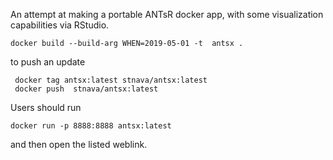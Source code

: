 An attempt at making a portable ANTsR docker app, with some
visualization capabilities via RStudio.

```
docker build --build-arg WHEN=2019-05-01 -t  antsx .
```

to push an update

```
 docker tag antsx:latest stnava/antsx:latest
 docker push  stnava/antsx:latest
```


Users should run


```
docker run -p 8888:8888 antsx:latest
```

and then open the listed weblink.

